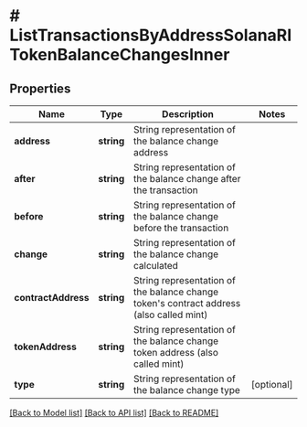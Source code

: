 # # ListTransactionsByAddressSolanaRITokenBalanceChangesInner

## Properties

Name | Type | Description | Notes
------------ | ------------- | ------------- | -------------
**address** | **string** | String representation of the balance change address |
**after** | **string** | String representation of the balance change after the transaction |
**before** | **string** | String representation of the balance change before the transaction |
**change** | **string** | String representation of the balance change calculated |
**contractAddress** | **string** | String representation of the balance change token&#39;s contract address (also called mint) |
**tokenAddress** | **string** | String representation of the balance change token address (also called mint) |
**type** | **string** | String representation of the balance change type | [optional]

[[Back to Model list]](../../README.md#models) [[Back to API list]](../../README.md#endpoints) [[Back to README]](../../README.md)
